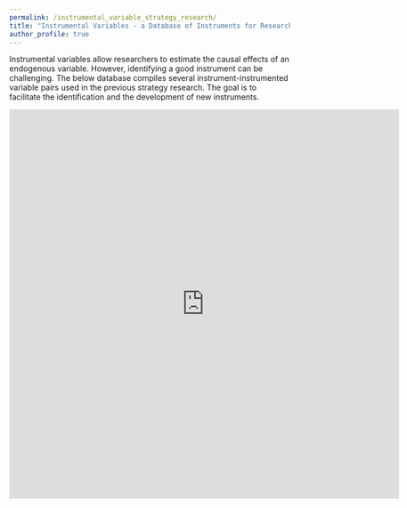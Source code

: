 ```yaml
---
permalink: /instrumental_variable_strategy_research/
title: "Instrumental Variables - a Database of Instruments for Research in Strategy"
author_profile: true
---
```

Instrumental variables allow researchers to estimate the causal effects of an endogenous variable. However, identifying a good instrument can be challenging. The below database compiles several instrument-instrumented variable pairs used in the previous strategy research. The goal is to facilitate the identification and the development of new instruments.
  
<iframe width="700" height="700" scrolling="yes" frameborder="no"  src="https://roneileonel.shinyapps.io/instrumental_variable_strategy/">
